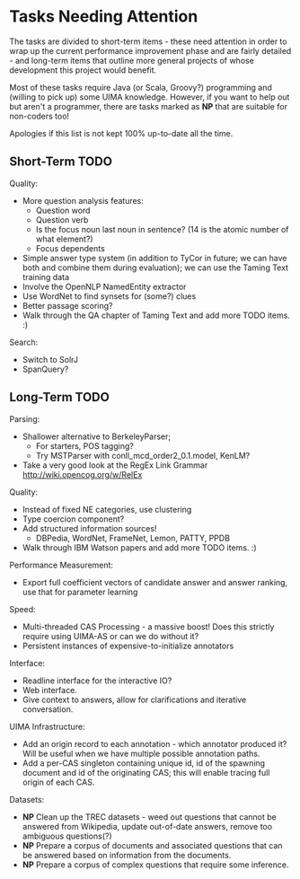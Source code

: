 Tasks Needing Attention
=======================

The tasks are divided to short-term items - these need attention
in order to wrap up the current performance improvement phase
and are fairly detailed - and long-term items that outline more
general projects of whose development this project would benefit.

Most of these tasks require Java (or Scala, Groovy?) programming
and (willing to pick up) some UIMA knowledge.  However, if you
want to help out but aren't a programmer, there are tasks marked
as **NP** that are suitable for non-coders too!

Apologies if this list is not kept 100% up-to-date all the time.

Short-Term TODO
---------------

Quality:
  * More question analysis features:
    * Question word
    * Question verb
    * Is the focus noun last noun in sentence?
      (14 is the atomic number of what element?)
    * Focus dependents
  * Simple answer type system (in addition to TyCor in future; we can
    have both and combine them during evaluation); we can use the
    Taming Text training data
  * Involve the OpenNLP NamedEntity extractor
  * Use WordNet to find synsets for (some?) clues
  * Better passage scoring?
  * Walk through the QA chapter of Taming Text and add more TODO items. :)

Search:
  * Switch to SolrJ
  * SpanQuery?

Long-Term TODO
--------------

Parsing:
  * Shallower alternative to BerkeleyParser;
    * For starters, POS tagging?
    * Try MSTParser with conll_mcd_order2_0.1.model, KenLM?
  * Take a very good look at the RegEx Link Grammar
    <http://wiki.opencog.org/w/RelEx>

Quality:
  * Instead of fixed NE categories, use clustering
  * Type coercion component?
  * Add structured information sources!
    * DBPedia, WordNet, FrameNet, Lemon, PATTY, PPDB
  * Walk through IBM Watson papers and add more TODO items. :)

Performance Measurement:
  * Export full coefficient vectors of candidate answer and answer
    ranking, use that for parameter learning

Speed:
  * Multi-threaded CAS Processing - a massive boost!  Does this
    strictly require using UIMA-AS or can we do without it?
  * Persistent instances of expensive-to-initialize annotators

Interface:
  * Readline interface for the interactive IO?
  * Web interface.
  * Give context to answers, allow for clarifications and iterative
    conversation.

UIMA Infrastructure:
  * Add an origin record to each annotation - which annotator
    produced it? Will be useful when we have multiple possible
    annotation paths.
  * Add a per-CAS singleton containing unique id, id of the
    spawning document and id of the originating CAS; this will
    enable tracing full origin of each CAS.

Datasets:
  * **NP** Clean up the TREC datasets - weed out questions that
    cannot be answered from Wikipedia, update out-of-date answers,
    remove too ambiguous questions(?)
  * **NP** Prepare a corpus of documents and associated questions
    that can be answered based on information from the documents.
  * **NP** Prepare a corpus of complex questions that require some
    inference.
